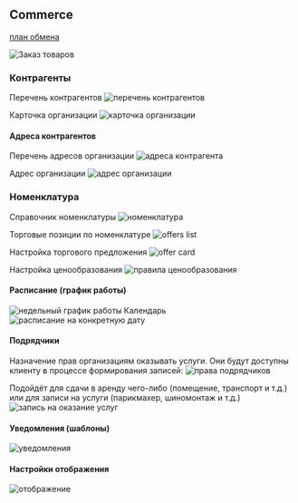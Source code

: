 ## Commerce

[план обмена](https://github.com/badhitman/BlankCRM/blob/main/micro-services/CommerceService/INTEGRATION.md)

![Заказ товаров](img/create-order.png)

### Контрагенты

Перечень контрагентов
![перечень контрагентов](img/organizations-list.png)

Карточка организации
![карточка организации](img/organization-card.png)

#### Адреса контрагентов

Перечень адресов организации
![адреса контрагента](img/addressess-list-for-organization.png)

Адрес организации
![адрес организации](img/address-for-organization.png)

### Номенклатура

Справочник номенклатуры
![номенклатура](img/nomenclature-list.png)

Торговые позиции по номенклатуре
![offers list](img/nomenclature-offers-list.png)

Настройка торгового предложения
![offer card](img/nomenclature-offer-card.png)

Настройка ценообразования
![правила ценообразования](img/nomenclature-offers-prices-rules.png)

#### Расписание (график работы)
![недельный график работы](img/work-schedule-weekly.png)
Календарь
![расписание на конкретную дату](img/work-schedule-calendar.png)

#### Подрядчики
Назначение прав организациям оказывать услуги. Они будут доступны клиенту в процессе формирования записей:
![права подрядчиков](img/contractors-manage.png)

Подойдёт для сдачи в аренду чего-либо (помещение, транспорт и т.д.) или для записи на услуги (парикмахер, шиномонтаж и т.д.)
![запись на оказание услуг](img/records-of-contractors-create.png)


#### Уведомления (шаблоны)
![уведомления](img/notify-templates.png)

#### Настройки отображения
![отображение](img/views-config-other.png)